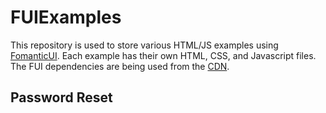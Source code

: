 # FUIExamples

This repository is used to store various HTML/JS examples using <a href="https://github.com/fomantic/Fomantic-UI">FomanticUI</a>. Each example has their own HTML, CSS, and Javascript files. The FUI dependencies are being used from the <a href="https://cdnjs.com/libraries/fomantic-ui">CDN</a>.

<h2>Password Reset</h2>
